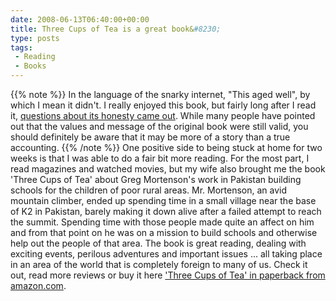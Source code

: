 ```yaml
---
date: 2008-06-13T06:40:00+00:00
title: Three Cups of Tea is a great book&#8230;
type: posts
tags:
 - Reading
 - Books
---
```

{{% note %}}
In the language of the snarky internet, "This aged well", by which I mean it didn't. I really enjoyed this book, but fairly long after I read it, [questions about its honesty came out](https://www.amazon.com/Three-Cups-Deceit-Humanitarian-ebook/dp/B004XHVOW4). While many people have pointed out that the values and message of the original book were still valid, you should definitely be aware that it may be more of a story than a true accounting.
{{% /note %}}
One positive side to being stuck at home for two weeks is that I was able to do a fair bit more reading. For the most part, I read magazines and watched movies, but my wife also brought me the book 'Three Cups of Tea' about Greg Mortenson's work in Pakistan building schools for the children of poor rural areas. Mr. Mortenson, an avid mountain climber, ended up spending time in a small village near the base of K2 in Pakistan, barely making it down alive after a failed attempt to reach the summit. Spending time with those people made quite an affect on him and from that point on he was on a mission to build schools and otherwise help out the people of that area. The book is great reading, dealing with exciting events, perilous adventures and important issues ... all taking place in an area of the world that is completely foreign to many of us. Check it out, read more reviews or buy it here ['Three Cups of Tea' in paperback from amazon.com](http://www.amazon.com/dp/0143038257?tag=duncanmackenz-20&camp=0&creative=0&linkCode=as1&creativeASIN=0143038257&adid=0V4A0CSRV4GS0GNJ1VY6&).
